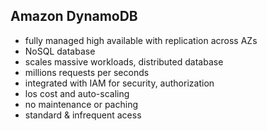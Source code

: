 ## Amazon DynamoDB 
- fully managed high available with replication across AZs
- NoSQL database
- scales massive workloads, distributed database
- millions requests per seconds
- integrated with IAM for security, authorization
- los cost and auto-scaling
- no maintenance or paching
- standard & infrequent acess
